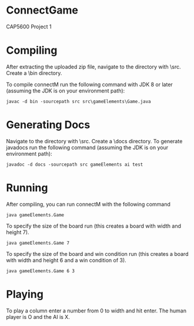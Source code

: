 # ConnectGame
CAP5600 Project 1

# Compiling
After extracting the uploaded zip file, navigate to the directory with \src.
Create a \bin directory.

To compile connectM run the following command with JDK 8 or later (assuming the JDK is on your environment path):

`javac -d bin -sourcepath src src\gameElements\Game.java`


# Generating Docs
Navigate to the directory with \src.
Create a \docs directory.
To generate javadocs run the following command (assuming the JDK is on your environment path):

`javadoc -d docs -sourcepath src gameElements ai test`


# Running
After compiling, you can run connectM with the following command

`java gameElements.Game `


To specify the size of the board run (this creates a board with width and height 7).

`java gameElements.Game 7`


To specify the size of the board and win condition run (this creates a board with width and height 6 and a win condition of 3).

`java gameElements.Game 6 3`


# Playing
To play a column enter a number from 0 to width and hit enter. The human player is O and the AI is X.
